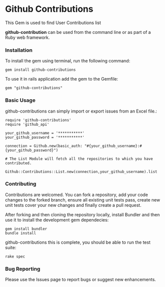 # Github Contributions 

This Gem is used to find User Contributions list

**github-contribution** can be used from the command line or as part of a Ruby web framework.

### Installation

To install the gem using terminal, run the following command:

    gem install github-contributions

To use it in rails application add the gem to the Gemfile:

    gem "github-contributions"    

### Basic Usage

github-contributions can simply import or export issues from an Excel file.:

    require 'github-contributions'
    require 'github_api'
    
    your_github_username = '***********'
    your_github_password = '***********'

    connection = Github.new(basic_auth: "#{your_github_username}:#{your_github_password}")
    
    # The List Module will fetch all the repositories to which you have contributed.

    Github::Contributions::List.new(connection,your_github_username).list
    
### Contributing

Contributions are welcomed. You can fork a repository, add your code changes to the forked branch, ensure all existing unit tests pass, create new unit tests cover your new changes and finally create a pull request.

After forking and then cloning the repository locally, install Bundler and then use it
to install the development gem dependecies:

    gem install bundler
    bundle install

github-contributions this is complete, you should be able to run the test suite:

    rake spec


### Bug Reporting

Please use the Issues page to report bugs or suggest new enhancements.


